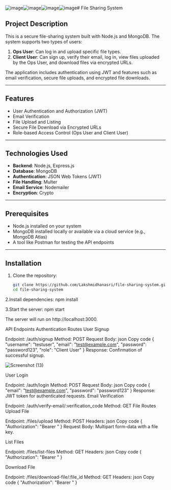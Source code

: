 ![image](https://github.com/user-attachments/assets/0dd4e5bd-f328-4d6f-99a8-a0de49524947)![image](https://github.com/user-attachments/assets/4ab59678-acfd-4f78-81cd-55820f52a08b)![image](https://github.com/user-attachments/assets/9b6e1093-7f94-45b1-857f-21ae6a2e553f)![image](https://github.com/user-attachments/assets/e64b91cf-8564-4873-84cb-c1b44f58ff5b)# File Sharing System

## Project Description
This is a secure file-sharing system built with Node.js and MongoDB. The system supports two types of users:
1. **Ops User**: Can log in and upload specific file types.
2. **Client User**: Can sign up, verify their email, log in, view files uploaded by the Ops User, and download files via encrypted URLs.

The application includes authentication using JWT and features such as email verification, secure file uploads, and encrypted file downloads.

---

## Features
- User Authentication and Authorization (JWT)
- Email Verification
- File Upload and Listing
- Secure File Download via Encrypted URLs
- Role-based Access Control (Ops User and Client User)

---

## Technologies Used
- **Backend**: Node.js, Express.js
- **Database**: MongoDB
- **Authentication**: JSON Web Tokens (JWT)
- **File Handling**: Multer
- **Email Service**: Nodemailer
- **Encryption**: Crypto

---

## Prerequisites
- Node.js installed on your system
- MongoDB installed locally or available via a cloud service (e.g., MongoDB Atlas)
- A tool like Postman for testing the API endpoints

---

## Installation

1. Clone the repository:
   ```bash
   git clone https://github.com/Lakshmidhanasri/file-sharing-system.git
   cd file-sharing-system

2.Install dependencies:
npm install

3.Start the server:
npm start

The server will run on http://localhost:3000.


API Endpoints
Authentication Routes
User Signup

Endpoint: /auth/signup
Method: POST
Request Body:
json
Copy code
{
  "username": "testuser",
  "email": "test@example.com",
  "password": "password123",
  "role": "Client User"
}
Response: Confirmation of successful signup.

![Screenshot (13)](https://github.com/user-attachments/assets/f63888c1-89d9-4f91-ad7e-96aaf55c7517)


User Login

Endpoint: /auth/login
Method: POST
Request Body:
json
Copy code
{
  "email": "test@example.com",
  "password": "password123"
}
Response: JWT token for authenticated requests.
Email Verification

Endpoint: /auth/verify-email/:verification_code
Method: GET
File Routes
Upload File

Endpoint: /files/upload
Method: POST
Headers:
json
Copy code
{
  "Authorization": "Bearer <JWT Token>"
}
Request Body: Multipart form-data with a file key.


List Files

Endpoint: /files/list-files
Method: GET
Headers:
json
Copy code
{
  "Authorization": "Bearer <JWT Token>"
}


Download File

Endpoint: /files/download-file/:file_id
Method: GET
Headers:
json
Copy code
{
  "Authorization": "Bearer <JWT Token>"
}
